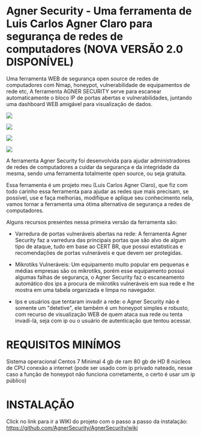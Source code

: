 # Agner Security - Uma ferramenta de Luis Carlos Agner Claro para segurança de redes de computadores (NOVA VERSÃO 2.0 DISPONÍVEL)
Uma ferramenta WEB de segurança open source de redes de computadores com Nmap, honeypot, vulnerabilidade de equipamentos de rede etc, A ferramenta AGNER SECURITY serve para escanear automaticamente o bloco IP de portas abertas e vulnerabilidades, juntando uma dashboard WEB amigável para visualização de dados.

![](https://i.imgur.com/cpjIxhl.png)

![](https://i.imgur.com/NQVN1Yj.png)

![](https://i.imgur.com/NSsf4Fd.png)

![](https://i.imgur.com/wiidNL3.png)

A ferramenta Agner Security foi desenvolvida para ajudar administradores de redes de computadores a cuidar da segurança e da integridade da mesma,
sendo uma ferramenta totalmente open source, ou seja gratuita.

Essa ferramenta é um projeto meu (Luis Carlos Agner Claro), que fiz com todo carinho essa ferramenta para ajudar as redes que mais precisam, se possível, use e faça melhorias, modifique e aplique 
seu conhecimento nela, vamos tornar a ferramenta uma ótima alternativa de segurança a redes de computadores.

Alguns recursos presentes nessa primeira versão da ferramenta são:

- Varredura de portas vulneráveis abertas na rede: A ferramenta Agner Security faz a varredura das principais portas que são alvo de algum tipo de ataque,
tudo em base ao CERT BR, que possui estatisticas e recomendações de portas vulneráveis e que devem ser protegidas.

- Mikrotiks Vulneráveis: Um equipamento muito popular em pequenas e médias empresas são os mikrotiks, porém esse equipamento possui algumas falhas de segurança, o Agner Security faz o escaneamento automático dos ips a procura de 
mikrotiks vulneráveis em sua rede e lhe mostra em uma tabela organizada e limpa no navegador.

- Ips e usuários que tentaram invadir a rede: o Agner Security não é somente um "detetive", ele também é um honeypot simples e robusto, com recurso de visualização WEB de quem ataca sua rede ou tenta invadi-lá, seja com ip ou o usuário de autenticação que tentou acessar.

# REQUISITOS MINÍMOS

Sistema operacional Centos 7 Minimal 
4 gb de ram
80 gb de HD
8 núcleos de CPU
conexão a internet (pode ser usado com ip privado nateado, nesse caso a função de honeypot não funciona corretamente, o certo é usar um ip público)

# INSTALAÇÃO

Click no link para ir a WIKI do projeto com o passo a passo da instalação: https://github.com/AgnerSecurity/AgnerSecurity/wiki
